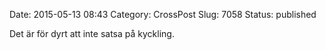 Date: 2015-05-13 08:43
Category: CrossPost
Slug: 7058
Status: published

Det är för dyrt att inte satsa på kyckling.

